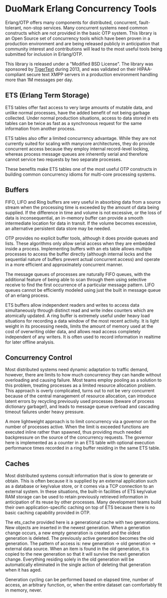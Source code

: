 DuoMark Erlang Concurrency Tools
================================

Erlang/OTP offers many components for distributed, concurrent, fault-tolerant, non-stop services. Many concurrent systems need common constructs which are not provided in the basic OTP system. This library is an Open Source set of concurrency tools which have been proven in a production environment and are being released publicly in anticipation that community interest and contributions will lead to the most useful tools being submitted for inclusion in Erlang/OTP.

This library is released under a "Modified BSD License". The library was sponsored by [TigerText](http://tigertext.com/) during 2013, and was validated on their HIPAA-compliant secure text XMPP servers in a production environment handling more than 1M messages per day.


ETS (Erlang Term Storage)
-------------------------

ETS tables offer fast access to very large amounts of mutable data, and unlike normal processes, have the added benefit of not being garbage collected. Under normal production situations, access to data stored in ets tables can be twice as fast as a synchronous request for the same information from another process.

ETS tables also offer a limited concurrency advantage. While they are not currently suited for scaling with manycore architectures, they do provide concurrent access because they employ internal record-level locking, whereas process message queues are inherently serial and therefore cannot service two requests by two separate processes. 

These benefits make ETS tables one of the most useful OTP constructs in building common concurrency idioms for multi-core processing systems.


Buffers
-------

FIFO, LIFO and Ring buffers are very useful in absorbing data from a source stream when the processing time is exceeded by the amount of data being supplied. If the difference in time and volume is not excessive, or the loss of data is inconsequential, an in-memory buffer can provide a smooth intermediate location for data in transit. If the volume becomes excessive, an alternative persistent data store may be needed.

OTP provides no explicit buffer tools, although it does provide queues and lists. These algorithms only allow serial access when they are embedded inside a process. Implementing buffers with an ets table allows multiple processes to access the buffer directly (although internal locks and the sequential nature of buffers prevent actual concurrent access) and operate in a more efficient and approximately concurrent manner.

The message queues of processes are naturally FIFO queues, with the additional feature of being able to scan through them using selective receive to find the first occurrence of a particular message pattern. LIFO queues cannot be efficiently modeled using just the built in message queue of an erlang process.

ETS buffers allow independent readers and writes to access data simultaneously through distinct read and write index counters which are atomically updated. A ring buffer is extremely useful under heavy load situations for recording a data window of the most recent activity. It is light weight in its processing needs, limits the amount of memory used at the cost of overwriting older data, and allows read access completely independent of any writers. It is often used to record information in realtime for later offline analysis.


Concurrency Control
-------------------

Most distributed systems need dynamic adaptation to traffic demand, however, there are limits to how much concurrency they can handle without overloading and causing failure. Most teams employ pooling as a solution to this problem, treating processes as a limited resource allocation problem. This approach is overly complicated, turns out to not be very concurrent because of the central management of resource allocation, can introduce latent errors by recycling previously used processes (beware of process dictionary garbage!), and leads to message queue overload and cascading timeout failures under heavy pressure.

A more lightweight approach is to limit concurrency via a governor on the number of processes active. When the limit is exceeded functions are executed inline rather than spawned, thus providing much needed backpressure on the source of the concurrency requests. The governor here is implemented as a counter in an ETS table with optional execution performance times recorded in a ring buffer residing in the same ETS table.


Caches
------

Most distributed systems consult information that is slow to generate or obtain. This is often because it is supplied by an external application such as a database or key/value store, or it comes via a TCP connection to an external system. In these situations, the built-in facilities of ETS key/value RAM storage can be used to retain previously retrieved information in anticipation of its reuse by other processes. Many development teams build their own application-specific caching on top of ETS because there is no basic caching capability provided in OTP.

The ets_cache provided here is a generational cache with two generations. New objects are inserted in the newest generation. When a generation change occurs, a new empty generation is created and the oldest generation is deleted. The previously active generation becomes the old generation. The pattern of access is: new generation -> old generation -> external data source. When an item is found in the old generation, it is copied to the new generation so that it will survive the next generation change. Everything residing solely in the old generation will be automatically eliminated in the single action of deleting that generation when it has aged.

Generation cycling can be performed based on elapsed time, number of access, an arbitrary function, or, when the entire dataset can comfortably fit in memory, never.
